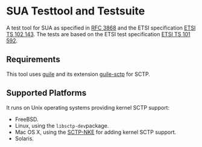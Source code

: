 # SUA Testtool and Testsuite
A test tool for SUA as specified in [RFC 3868](https://tools.ietf.org/html/rfc3868)
and the ETSI specification
[ETSI TS 102 143](http://www.etsi.org/deliver/etsi_ts/102100_102199/102143/01.01.01_60/ts_102143v010101p.pdf).
The tests are based on the ETSI test specification
[ETSI TS 101 592](http://www.etsi.org/deliver/etsi_ts/101500_101599/101592/01.01.01_60/ts_101592v010101p.pdf).

## Requirements
This tool uses [guile](https://www.gnu.org/software/guile/) and its extension [guile-sctp](https://github.com/nplab/guile-sctp) for SCTP.

## Supported Platforms
It runs on Unix operating systems providing kernel SCTP support:
* FreeBSD.
* Linux, using the `libsctp-dev`package.
* Mac OS X, using the [SCTP-NKE](https://github.com/sctplab/SCTP_NKE_ElCapitan) for adding kernel SCTP support.
* Solaris.
